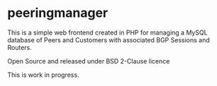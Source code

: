 # peeringmanager
This is a simple web frontend created in PHP for managing a MySQL database of Peers and Customers with associated BGP Sessions and Routers. 

Open Source and released under BSD 2-Clause licence

This is work in progress.


